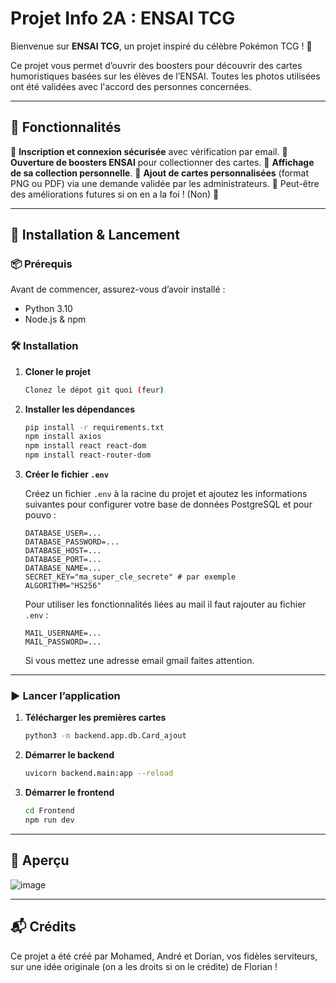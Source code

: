 # Projet Info 2A : ENSAI TCG

Bienvenue sur **ENSAI TCG**, un projet inspiré du célèbre Pokémon TCG ! 🚀

Ce projet vous permet d’ouvrir des boosters pour découvrir des cartes humoristiques basées sur les élèves de l’ENSAI. Toutes les photos utilisées ont été validées avec l'accord des personnes concernées.

---

## 📌 Fonctionnalités

🔹 **Inscription et connexion sécurisée** avec vérification par email.
🔹 **Ouverture de boosters ENSAI** pour collectionner des cartes.
🔹 **Affichage de sa collection personnelle**.
🔹 **Ajout de cartes personnalisées** (format PNG ou PDF) via une demande validée par les administrateurs.
🔹 Peut-être des améliorations futures si on en a la foi ! (Non) 🚧

---

## 🚀 Installation & Lancement

### 📦 Prérequis
Avant de commencer, assurez-vous d’avoir installé :
- Python 3.10
- Node.js & npm

### 🛠️ Installation
1. **Cloner le projet**
   ```bash
   Clonez le dépot git quoi (feur)
   ```
2. **Installer les dépendances**
   ```bash
   pip install -r requirements.txt
   npm install axios
   npm install react react-dom
   npm install react-router-dom
   ```

3. **Créer le fichier `.env`**

   Créez un fichier `.env` à la racine du projet et ajoutez les informations suivantes pour configurer votre base de données PostgreSQL
   et pour pouvo :

   ```env
   DATABASE_USER=...
   DATABASE_PASSWORD=...
   DATABASE_HOST=...
   DATABASE_PORT=...
   DATABASE_NAME=...
   SECRET_KEY="ma_super_cle_secrete" # par exemple
   ALGORITHM="HS256"
   ```

   Pour utiliser les fonctionnalités liées au mail il faut rajouter au fichier `.env` :

   ```env
   MAIL_USERNAME=...
   MAIL_PASSWORD=...
   ```

   Si vous mettez une adresse email gmail faites attention.

---

### ▶️ Lancer l’application
1. **Télécharger les premières cartes**
   ```bash
   python3 -m backend.app.db.Card_ajout
   ```

2. **Démarrer le backend**
   ```bash
   uvicorn backend.main:app --reload
   ```
3. **Démarrer le frontend**
   ```bash
   cd Frontend
   npm run dev
   ```

---

## 🎨 Aperçu
![image](https://github.com/user-attachments/assets/5a357f7d-0bf1-469a-8c6f-fb2740109814)

---

## 📬 Crédits
Ce projet a été créé par Mohamed, André et Dorian, vos fidèles serviteurs, sur une idée originale (on a les droits si on le crédite) de Florian !
